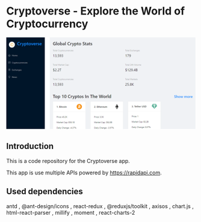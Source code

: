 # Cryptoverse - Explore the World of Cryptocurrency

<img src="public/image.png">

## Introduction
This is a code repository for the Cryptoverse app. 

This app is use multiple APIs powered by https://rapidapi.com.

## Used dependencies
antd , @ant-design/icons , react-redux , @reduxjs/toolkit , axisos , chart.js , html-react-parser , millify , moment , react-charts-2 

